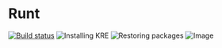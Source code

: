 Runt
====
[![Build status](https://ci.appveyor.com/api/projects/status/8f05ccdr5ybr0o7n)](https://ci.appveyor.com/project/Alxandr/runt)
![Installing KRE](http://i.imgur.com/NFJKU1h.png)
![Restoring packages](http://i.imgur.com/hkBQXDq.png)
![Image](http://i.imgur.com/aakcc79.png)